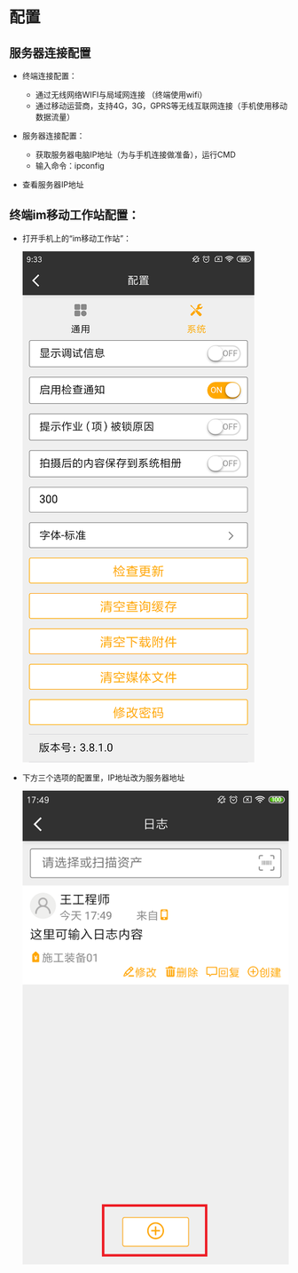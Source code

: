# 配置

## 服务器连接配置

* 终端连接配置：

  + 通过无线网络WIFI与局域网连接 （终端使用wifi）
  + 通过移动运营商，支持4G，3G，GPRS等无线互联网连接（手机使用移动数据流量）

*  服务器连接配置：

   + 获取服务器电脑IP地址（为与手机连接做准备），运行CMD
   + 输入命令：ipconfig

* 查看服务器IP地址

## 终端im移动工作站配置：

* 打开手机上的“im移动工作站”：

  ![zhongduan](./images/zhongduan3.png)

* 下方三个选项的配置里，IP地址改为服务器地址

  ![zhongduan](./images/zhongduan4.png)